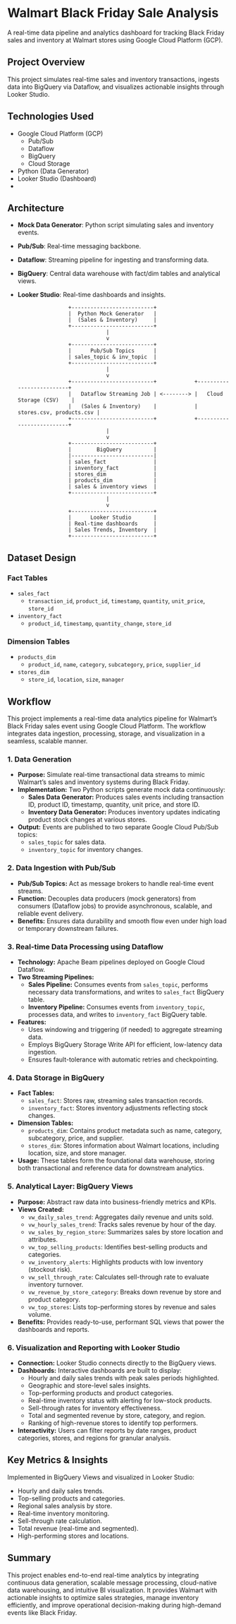 # Walmart Black Friday Sale Analysis

A real-time data pipeline and analytics dashboard for tracking Black Friday sales and inventory at Walmart stores using Google Cloud Platform (GCP).

## Project Overview

This project simulates real-time sales and inventory transactions, ingests data into BigQuery via Dataflow, and visualizes actionable insights through Looker Studio.


## Technologies Used

- Google Cloud Platform (GCP)
  - Pub/Sub
  - Dataflow
  - BigQuery
  - Cloud Storage
- Python (Data Generator)
- Looker Studio (Dashboard)
- 

## Architecture

- **Mock Data Generator**: Python script simulating sales and inventory events.
- **Pub/Sub**: Real-time messaging backbone.
- **Dataflow**: Streaming pipeline for ingesting and transforming data.
- **BigQuery**: Central data warehouse with fact/dim tables and analytical views.
- **Looker Studio**: Real-time dashboards and insights.

                      +--------------------------+
                      |  Python Mock Generator   |
                      |  (Sales & Inventory)     |
                      +--------------------------+
                                  |
                                  v
                      +--------------------------+
                      |      Pub/Sub Topics      |
                      | sales_topic & inv_topic  |
                      +--------------------------+
                                  |
                                  v
                      +--------------------------+            +--------------------------+
                      |   Dataflow Streaming Job | <--------> |   Cloud Storage (CSV)    |
                      |   (Sales & Inventory)    |            | stores.csv, products.csv |
                      +--------------------------+            +--------------------------+
                                  |
                                  v
                      +--------------------------+
                      |        BigQuery          |
                      |--------------------------|
                      | sales_fact               |
                      | inventory_fact           |
                      | stores_dim               |
                      | products_dim             |
                      | sales & inventory views  |
                      +--------------------------+
                                  |
                                  v
                      +--------------------------+
                      |      Looker Studio       |
                      | Real-time dashboards     |
                      | Sales Trends, Inventory  |
                      +--------------------------+


## Dataset Design

### Fact Tables
- `sales_fact`  
  - `transaction_id`, `product_id`, `timestamp`, `quantity`, `unit_price`, `store_id`
- `inventory_fact`  
  - `product_id`, `timestamp`, `quantity_change`, `store_id`

### Dimension Tables
- `products_dim`  
  - `product_id`, `name`, `category`, `subcategory`, `price`, `supplier_id`
- `stores_dim`  
  - `store_id`, `location`, `size`, `manager`


## Workflow

This project implements a real-time data analytics pipeline for Walmart’s Black Friday sales event using Google Cloud Platform. The workflow integrates data ingestion, processing, storage, and visualization in a seamless, scalable manner.

### 1. Data Generation

- **Purpose:** Simulate real-time transactional data streams to mimic Walmart’s sales and inventory systems during Black Friday.
- **Implementation:** Two Python scripts generate mock data continuously:
  - **Sales Data Generator:** Produces sales events including transaction ID, product ID, timestamp, quantity, unit price, and store ID.
  - **Inventory Data Generator:** Produces inventory updates indicating product stock changes at various stores.
- **Output:** Events are published to two separate Google Cloud Pub/Sub topics:
  - `sales_topic` for sales data.
  - `inventory_topic` for inventory changes.

### 2. Data Ingestion with Pub/Sub

- **Pub/Sub Topics:** Act as message brokers to handle real-time event streams.
- **Function:** Decouples data producers (mock generators) from consumers (Dataflow jobs) to provide asynchronous, scalable, and reliable event delivery.
- **Benefits:** Ensures data durability and smooth flow even under high load or temporary downstream failures.

### 3. Real-time Data Processing using Dataflow

- **Technology:** Apache Beam pipelines deployed on Google Cloud Dataflow.
- **Two Streaming Pipelines:**
  - **Sales Pipeline:** Consumes events from `sales_topic`, performs necessary data transformations, and writes to `sales_fact` BigQuery table.
  - **Inventory Pipeline:** Consumes events from `inventory_topic`, processes data, and writes to `inventory_fact` BigQuery table.
- **Features:**
  - Uses windowing and triggering (if needed) to aggregate streaming data.
  - Employs BigQuery Storage Write API for efficient, low-latency data ingestion.
  - Ensures fault-tolerance with automatic retries and checkpointing.

### 4. Data Storage in BigQuery

- **Fact Tables:**
  - `sales_fact`: Stores raw, streaming sales transaction records.
  - `inventory_fact`: Stores inventory adjustments reflecting stock changes.
- **Dimension Tables:**
  - `products_dim`: Contains product metadata such as name, category, subcategory, price, and supplier.
  - `stores_dim`: Stores information about Walmart locations, including location, size, and store manager.
- **Usage:** These tables form the foundational data warehouse, storing both transactional and reference data for downstream analytics.

### 5. Analytical Layer: BigQuery Views

- **Purpose:** Abstract raw data into business-friendly metrics and KPIs.
- **Views Created:**
  - `vw_daily_sales_trend`: Aggregates daily revenue and units sold.
  - `vw_hourly_sales_trend`: Tracks sales revenue by hour of the day.
  - `vw_sales_by_region_store`: Summarizes sales by store location and attributes.
  - `vw_top_selling_products`: Identifies best-selling products and categories.
  - `vw_inventory_alerts`: Highlights products with low inventory (stockout risk).
  - `vw_sell_through_rate`: Calculates sell-through rate to evaluate inventory turnover.
  - `vw_revenue_by_store_category`: Breaks down revenue by store and product category.
  - `vw_top_stores`: Lists top-performing stores by revenue and sales volume.
- **Benefits:** Provides ready-to-use, performant SQL views that power the dashboards and reports.

### 6. Visualization and Reporting with Looker Studio

- **Connection:** Looker Studio connects directly to the BigQuery views.
- **Dashboards:** Interactive dashboards are built to display:
  - Hourly and daily sales trends with peak sales periods highlighted.
  - Geographic and store-level sales insights.
  - Top-performing products and product categories.
  - Real-time inventory status with alerting for low-stock products.
  - Sell-through rates for inventory effectiveness.
  - Total and segmented revenue by store, category, and region.
  - Ranking of high-revenue stores to identify top performers.
- **Interactivity:** Users can filter reports by date ranges, product categories, stores, and regions for granular analysis.


## Key Metrics & Insights

Implemented in BigQuery Views and visualized in Looker Studio:
- Hourly and daily sales trends.
- Top-selling products and categories.
- Regional sales analysis by store.
- Real-time inventory monitoring.
- Sell-through rate calculation.
- Total revenue (real-time and segmented).
- High-performing stores and locations.


## Summary

This project enables end-to-end real-time analytics by integrating continuous data generation, scalable message processing, cloud-native data warehousing, and intuitive BI visualization. It provides Walmart with actionable insights to optimize sales strategies, manage inventory efficiently, and improve operational decision-making during high-demand events like Black Friday.

